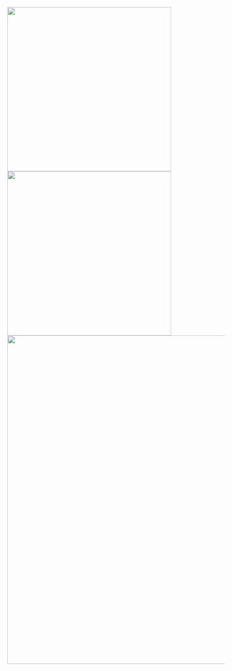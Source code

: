 <p align="left">
  <img src="https://github.com/user-attachments/assets/2b4f2ecd-38be-4e12-a894-290ce9b51c5e" width="380"/>
  <img src="https://github.com/user-attachments/assets/25daa5c4-95aa-42b7-ab1a-3e1770674f03" width="380"/>
  <img src="https://github.com/user-attachments/assets/f0a99420-bfb4-4fa7-b5ae-04b420609b8d" width="760"/>
</p>
